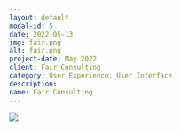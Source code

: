 ```yaml
---
layout: default
modal-id: 5
date: 2022-05-13
img: fair.png
alt: fair.png
project-date: May 2022
client: Fair Consulting
category: User Experience, User Interface
description:
name: Fair Consulting
---
```


 <img src="./img/Shared/wip.png" class="img-responsive img-centered" loading="lazy">